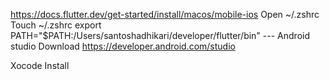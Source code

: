 https://docs.flutter.dev/get-started/install/macos/mobile-ios
Open ~/.zshrc
Touch ~/.zshrc
export PATH="$PATH:/Users/santoshadhikari/developer/flutter/bin"
 --- Android studio Download
https://developer.android.com/studio

Xocode Install 

